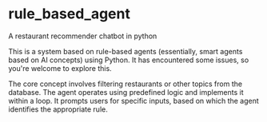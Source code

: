 # rule_based_agent
A restaurant recommender chatbot in python

This is a system based on rule-based agents (essentially, smart agents based on AI concepts) using Python. It has encountered some issues, so you're welcome to explore this.

The core concept involves filtering restaurants or other topics from the database. The agent operates using predefined logic and implements it within a loop. It prompts users for specific inputs, based on which the agent identifies the appropriate rule.
